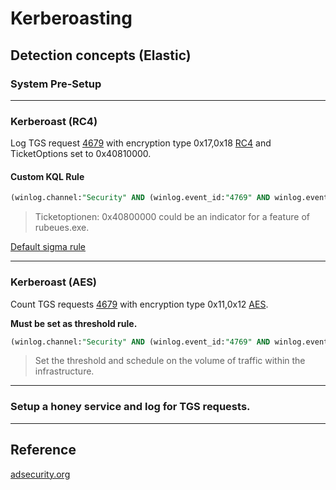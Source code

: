 # Kerberoasting

## Detection concepts (Elastic)

### System Pre-Setup
---------


### Kerberoast (RC4)

Log TGS request [4679](https://www.ultimatewindowssecurity.com/securitylog/encyclopedia/event.aspx?eventID=4769) with encryption type 0x17,0x18 [RC4](https://docs.microsoft.com/en-us/windows/security/threat-protection/auditing/event-4769) and TicketOptions set to 0x40810000.

#### Custom KQL Rule

```sql
(winlog.channel:"Security" AND (winlog.event_id:"4769" AND winlog.event_data.TicketOptions:("0x40810000" OR "0x40800000")  AND winlog.event_data.TicketEncryptionType:("0x17" OR "0x18")) AND (NOT (winlog.event_data.ServiceName:$*)))
```

> Ticketoptionen: 0x40800000 could be an indicator for a feature of rubeues.exe. 

[Default sigma rule](https://github.com/SigmaHQ/sigma/blob/master/rules/windows/builtin/security/win_susp_rc4_kerberos.yml)

---------

### Kerberoast (AES)
Count TGS requests [4679](https://www.ultimatewindowssecurity.com/securitylog/encyclopedia/event.aspx?eventID=4769) with encryption type 0x11,0x12 [AES](https://docs.microsoft.com/en-us/windows/security/threat-protection/auditing/event-4769). 


**Must be set as threshold rule.**
```sql
(winlog.channel:"Security" AND (winlog.event_id:"4769" AND winlog.event_data.TicketOptions:("0x40810000" OR "0x40800000")  AND winlog.event_data.TicketEncryptionType:("0x11" OR "0x12")) AND (NOT (winlog.event_data.ServiceName:$*)))
```
> Set the threshold and schedule on the volume of traffic within the infrastructure. 



---------

### Setup a honey service and log for TGS requests. 

---------
## Reference

[adsecurity.org](https://adsecurity.org/?p=3458)
